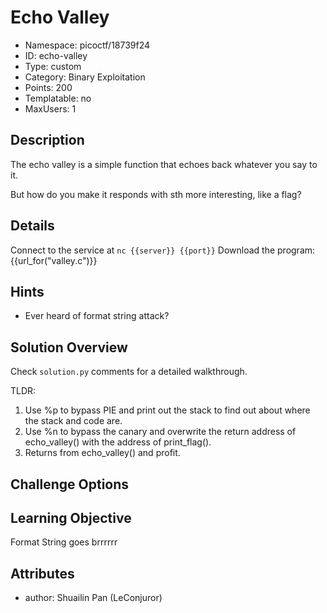 # Echo Valley

- Namespace: picoctf/18739f24
- ID: echo-valley
- Type: custom
- Category: Binary Exploitation
- Points: 200
- Templatable: no
- MaxUsers: 1

## Description

The echo valley is a simple function that echoes back 
whatever you say to it.

But how do you make it responds with sth more interesting, like a flag?

## Details

Connect to the service at `nc {{server}} {{port}}`
Download the program: {{url_for("valley.c")}}


## Hints

- Ever heard of format string attack?

## Solution Overview

Check `solution.py` comments for a detailed walkthrough.

TLDR:
1. Use %p to bypass PIE and print out the stack to find out 
about where the stack and code are.
2. Use %n to bypass the canary and overwrite the return address 
of echo_valley() with the address of print_flag().
3. Returns from echo_valley() and profit.

## Challenge Options

## Learning Objective

Format String goes brrrrrr

## Attributes

- author: Shuailin Pan (LeConjuror)
